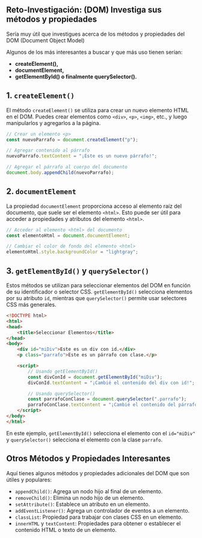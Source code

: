 ## Reto-Investigación: (DOM) Investiga sus métodos y propiedades

Sería muy útil que investigues acerca de los métodos y propiedades del DOM (Document Object Model)

Algunos de los más interesantes a buscar y que más uso tienen serían:

- **createElement(),**
- **documentElement,**
- **getElementById() o finalmente querySelector().**

## 1. `createElement()`

El método `createElement()` se utiliza para crear un nuevo elemento HTML en el DOM. Puedes crear elementos como `<div>`, `<p>`, `<img>`, etc., y luego manipularlos y agregarlos a la página.

```jsx
// Crear un elemento <p>
const nuevoParrafo = document.createElement("p");

// Agregar contenido al párrafo
nuevoParrafo.textContent = "¡Este es un nuevo párrafo!";

// Agregar el párrafo al cuerpo del documento
document.body.appendChild(nuevoParrafo);

```

## 2. `documentElement`

La propiedad `documentElement` proporciona acceso al elemento raíz del documento, que suele ser el elemento `<html>`. Esto puede ser útil para acceder a propiedades y atributos del elemento `<html>`.

```jsx
// Acceder al elemento <html> del documento
const elementoHtml = document.documentElement;

// Cambiar el color de fondo del elemento <html>
elementoHtml.style.backgroundColor = "lightgray";

```

## 3. `getElementById()` y `querySelector()`

Estos métodos se utilizan para seleccionar elementos del DOM en función de su identificador o selector CSS. `getElementById()` selecciona elementos por su atributo `id`, mientras que `querySelector()` permite usar selectores CSS más generales.

```html
<!DOCTYPE html>
<html>
<head>
    <title>Seleccionar Elementos</title>
</head>
<body>
    <div id="miDiv">Este es un div con id.</div>
    <p class="parrafo">Este es un párrafo con clase.</p>

    <script>
        // Usando getElementById()
        const divConId = document.getElementById("miDiv");
        divConId.textContent = "¡Cambié el contenido del div con id!";

        // Usando querySelector()
        const parrafoConClase = document.querySelector(".parrafo");
        parrafoConClase.textContent = "¡Cambié el contenido del párrafo con clase!";
    </script>
</body>
</html>

```

En este ejemplo, `getElementById()` selecciona el elemento con el `id="miDiv"` y `querySelector()` selecciona el elemento con la clase `parrafo`.

## Otros Métodos y Propiedades Interesantes

Aquí tienes algunos métodos y propiedades adicionales del DOM que son útiles y populares:

- `appendChild()`: Agrega un nodo hijo al final de un elemento.
- `removeChild()`: Elimina un nodo hijo de un elemento.
- `setAttribute()`: Establece un atributo en un elemento.
- `addEventListener()`: Agrega un controlador de eventos a un elemento.
- `classList`: Propiedad para trabajar con clases CSS en un elemento.
- `innerHTML` y `textContent`: Propiedades para obtener o establecer el contenido HTML o texto de un elemento.